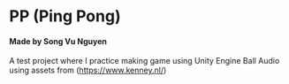 # PP (Ping Pong)
#### Made by Song Vu Nguyen
A test project where I practice making game using Unity Engine
Ball Audio using assets from (https://www.kenney.nl/)
